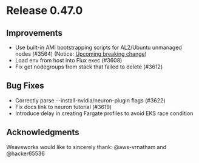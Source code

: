 # Release 0.47.0

## Improvements

- Use built-in AMI bootstrapping scripts for AL2/Ubuntu unmanaged nodes (#3564) (Notice: [Upcoming breaking change](https://github.com/weaveworks/eksctl/issues/3563))
- Load env from host into Flux exec (#3608)
- Fix get nodegroups from stack that failed to delete (#3612)

## Bug Fixes

- Correctly parse --install-nvidia/neuron-plugin flags (#3622)
- Fix docs link to neuron tutorial (#3619)
- Introduce delay in creating Fargate profiles to avoid EKS race condition

## Acknowledgments
Weaveworks would like to sincerely thank:
  @aws-vrnatham and @hacker65536
